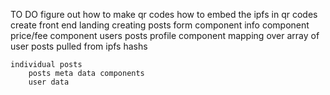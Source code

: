 TO DO
figure out how to make qr codes
how to embed the ipfs in qr codes
create front end
    landing
    creating posts
        form component
        info component
            price/fee component
    users posts
        profile component
        mapping over array of user posts pulled from ipfs hashs

    individual posts
        posts meta data components
        user data

